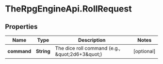 # TheRpgEngineApi.RollRequest

## Properties

Name | Type | Description | Notes
------------ | ------------- | ------------- | -------------
**command** | **String** | The dice roll command (e.g., \&quot;2d6+3\&quot;) | [optional] 



